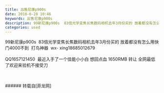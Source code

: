 ```yaml
---
title: 出售尼康p900s
date: 2018-6-28 10:46
keywords: 出售尼康p900s
description: 99新尼康p900s  83倍光学变焦长焦数码相机去年3月份买的 放着都没有怎么用快门4000不到  打鸟神器  wx- xing18685012679QQ1657121450  最近入手了一个佳能小小白 想回点血 1650RMB 转让 全网最低了欢迎来验机不接受刀
categories: used
---
```

<td class="t_f" id="postmessage_1458867">

99新尼康p900s  83倍光学变焦长焦数码相机去年3月份买的 放着都没有怎么用快门4000不到  打鸟神器  wx- xing18685012679<br/>
<br/>
QQ1657121450  最近入手了一个佳能小小白 想回点血 1650RMB 转让 全网最低了欢迎来验机不接受刀<br/>
<br/>
<br/>
<img alt="" border="0" class="zoom" data-cf-modified-da6f097bd9758edcecd9e32d-="" file="http://www.flw.ph/data/appbyme/upload/image/201806/28/8bynig0eVJZm.jpg" id="aimg_XDOit" lazyloadthumb="1" onclick="" onmouseover="" src="http://www.flw.ph/data/appbyme/upload/image/201806/28/8bynig0eVJZm.jpg"/><br/>
<img alt="" border="0" class="zoom" data-cf-modified-da6f097bd9758edcecd9e32d-="" file="http://www.flw.ph/data/appbyme/upload/image/201806/28/cV9iNscXujaJ.jpg" id="aimg_AOTKZ" lazyloadthumb="1" onclick="" onmouseover="" src="http://www.flw.ph/data/appbyme/upload/image/201806/28/cV9iNscXujaJ.jpg"/><br/>
<img alt="" border="0" class="zoom" data-cf-modified-da6f097bd9758edcecd9e32d-="" file="http://www.flw.ph/data/appbyme/upload/image/201806/28/RAqgg6cBcRKs.jpg" id="aimg_aiTBG" lazyloadthumb="1" onclick="" onmouseover="" src="http://www.flw.ph/data/appbyme/upload/image/201806/28/RAqgg6cBcRKs.jpg"/><br/>
<img alt="" border="0" class="zoom" data-cf-modified-da6f097bd9758edcecd9e32d-="" file="http://www.flw.ph/data/appbyme/upload/image/201806/28/ycvyXJRyJoeJ.jpg" id="aimg_Np8fl" lazyloadthumb="1" onclick="" onmouseover="" src="http://www.flw.ph/data/appbyme/upload/image/201806/28/ycvyXJRyJoeJ.jpg"/><br/>
</td>
###### 转载自[菲龙网]